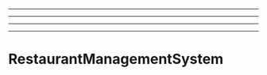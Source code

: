 ----------------------
----------------------------------------------------------------------------------------------------
----------------------------------------------------------------------------------------------------
----------------------------------------------------------------------------------------------------
# RestaurantManagementSystem
